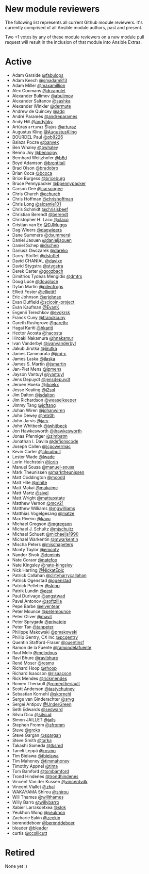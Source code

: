 New module reviewers
====================
The following list represents all current Github module reviewers.  It's currently comprised of all Ansible module authors, past and present.

Two +1 votes by any of these module reviewers on a new module pull request will result in the inclusion of that module into Ansible Extras.

Active
======
-  Adam Garside [@fabulops](https://www.github.com/fabulops) 
-  Adam Keech [@smadam813](https://www.github.com/smadam813) 
-  Adam Miller [@maxamillion](https://www.github.com/maxamillion) 
-  Alex Coomans [@drcapulet](https://www.github.com/drcapulet) 
-  Alexander Bulimov [@abulimov](https://www.github.com/abulimov) 
-  Alexander Saltanov [@sashka](https://www.github.com/sashka) 
-  Alexander Winkler [@dermute](https://www.github.com/dermute) 
-  Andrew de Quincey [@adq](https://www.github.com/adq) 
-  André Paramés [@andreparames](https://www.github.com/andreparames) 
-  Andy Hill [@andyhky](https://www.github.com/andyhky) 
-  Artūras `arturaz` Šlajus [@arturaz](https://www.github.com/arturaz) 
-  Augustus Kling [@AugustusKling](https://www.github.com/AugustusKling) 
-  BOURDEL Paul [@pb8226](https://www.github.com/pb8226) 
-  Balazs Pocze [@banyek](https://www.github.com/banyek) 
-  Ben Whaley [@bwhaley](https://www.github.com/bwhaley) 
-  Benno Joy [@bennojoy](https://www.github.com/bennojoy) 
-  Bernhard Weitzhofer [@b6d](https://www.github.com/b6d) 
-  Boyd Adamson [@brontitall](https://www.github.com/brontitall) 
-  Brad Olson [@bradobro](https://www.github.com/bradobro) 
-  Brian Coca [@bcoca](https://www.github.com/bcoca) 
-  Brice Burgess [@briceburg](https://www.github.com/briceburg) 
-  Bruce Pennypacker [@bpennypacker](https://www.github.com/bpennypacker) 
-  Carson Gee [@carsongee](https://www.github.com/carsongee) 
-  Chris Church [@cchurch](https://www.github.com/cchurch) 
-  Chris Hoffman [@chrishoffman](https://www.github.com/chrishoffman) 
-  Chris Long [@alcamie101](https://www.github.com/alcamie101) 
-  Chris Schmidt [@chrisisbeef](https://www.github.com/chrisisbeef) 
-  Christian Berendt [@berendt](https://www.github.com/berendt) 
-  Christopher H. Laco [@claco](https://www.github.com/claco) 
-  Cristian van Ee [@DJMuggs](https://www.github.com/DJMuggs) 
-  Dag Wieers [@dagwieers](https://www.github.com/dagwieers) 
-  Dane Summers [@dsummersl](https://www.github.com/dsummersl) 
-  Daniel Jaouen [@danieljaouen](https://www.github.com/danieljaouen) 
-  Daniel Schep [@dschep](https://www.github.com/dschep) 
-  Dariusz Owczarek [@dareko](https://www.github.com/dareko) 
-  Darryl Stoflet [@dstoflet](https://www.github.com/dstoflet) 
-  David CHANIAL [@davixx](https://www.github.com/davixx) 
-  David Stygstra [@stygstra](https://www.github.com/) 
-  Derek Carter [@goozbach](https://www.github.com/stygstra) 
-  Dimitrios Tydeas Mengidis [@dmtrs](https://www.github.com/dmtrs)  
-  Doug Luce [@dougluce](https://www.github.com/dougluce) 
-  Dylan Martin [@pileofrogs](https://www.github.com/pileofrogs) 
-  Elliott Foster [@elliotttf](https://www.github.com/elliotttf) 
-  Eric Johnson [@erjohnso](https://www.github.com/erjohnso) 
-  Evan Duffield [@scicoin-project](https://www.github.com/scicoin-project) 
-  Evan Kaufman [@EvanK](https://www.github.com/EvanK) 
-  Evgenii Terechkov [@evgkrsk](https://www.github.com/evgkrsk) 
-  Franck Cuny [@franckcuny](https://www.github.com/franckcuny) 
-  Gareth Rushgrove [@garethr](https://www.github.com/garethr) 
-  Hagai Kariti [@hkariti](https://www.github.com/hkariti) 
-  Hector Acosta [@hacosta](https://www.github.com/hacosta) 
-  Hiroaki Nakamura [@hnakamur](https://www.github.com/hnakamur) 
-  Ivan Vanderbyl [@ivanvanderbyl](https://www.github.com/ivanvanderbyl) 
-  Jakub Jirutka [@jirutka](https://www.github.com/jirutka) 
-  James Cammarata [@jimi-c](https://www.github.com/jimi-c) 
-  James Laska [@jlaska](https://www.github.com/jlaska) 
-  James S. Martin [@jsmartin](https://www.github.com/jsmartin) 
-  Jan-Piet Mens [@jpmens](https://www.github.com/jpmens) 
-  Jayson Vantuyl [@jvantuyl](https://www.github.com/jvantuyl) 
-  Jens Depuydt [@jensdepuydt](https://www.github.com/jensdepuydt) 
-  Jeroen Hoekx [@jhoekx](https://www.github.com/jhoekx) 
-  Jesse Keating [@j2sol](https://www.github.com/j2sol) 
-  Jim Dalton [@jsdalton](https://www.github.com/jsdalton) 
-  Jim Richardson [@weaselkeeper](https://www.github.com/weaselkeeper) 
-  Jimmy Tang [@jcftang](https://www.github.com/jcftang) 
-  Johan Wiren [@johanwiren](https://www.github.com/johanwiren) 
-  John Dewey [@retr0h](https://www.github.com/retr0h) 
-  John Jarvis [@jarv](https://www.github.com/jarv) 
-  John Whitbeck [@jwhitbeck](https://www.github.com/jwhitbeck) 
-  Jon Hawkesworth [@jhawkesworth](https://www.github.com/jhawkesworth) 
-  Jonas Pfenniger [@zimbatm](https://www.github.com/zimbatm) 
-  Jonathan I. Davila [@defionscode](https://www.github.com/defionscode) 
-  Joseph Callen [@jcpowermac](https://www.github.com/jcpowermac) 
-  Kevin Carter [@cloudnull](https://www.github.com/cloudnull) 
-  Lester Wade [@lwade](https://www.github.com/lwade) 
-  Lorin Hochstein [@lorin](https://www.github.com/lorin) 
-  Manuel Sousa [@manuel-sousa](https://www.github.com/manuel-sousa) 
-  Mark Theunissen [@marktheunissen](https://www.github.com/marktheunissen) 
-  Matt Coddington [@mcodd](https://www.github.com/mcodd) 
-  Matt Hite [@mhite](https://www.github.com/mhite) 
-  Matt Makai [@makaimc](https://www.github.com/makaimc) 
-  Matt Martz [@sivel](https://www.github.com/sivel) 
-  Matt Wright [@mattupstate](https://www.github.com/mattupstate) 
-  Matthew Vernon [@mcv21](https://www.github.com/mcv21) 
-  Matthew Williams [@mgwilliams](https://www.github.com/mgwilliams) 
-  Matthias Vogelgesang [@matze](https://www.github.com/matze) 
-  Max Riveiro [@kavu](https://www.github.com/kavu) 
-  Michael Gregson [@mgregson](https://www.github.com/mgregson) 
-  Michael J. Schultz [@mjschultz](https://www.github.com/mjschultz) 
-  Michael Schuett [@michaeljs1990](https://www.github.com/michaeljs1990) 
-  Michael Warkentin [@mwarkentin](https://www.github.com/mwarkentin) 
-  Mischa Peters [@mischapeters](https://www.github.com/mischapeters) 
-  Monty Taylor [@emonty](https://www.github.com/emonty) 
-  Nandor Sivok [@dominis](https://www.github.com/dominis) 
-  Nate Coraor [@natefoo](https://www.github.com/natefoo) 
-  Nate Kingsley [@nate-kingsley](https://www.github.com/nate-kingsley) 
-  Nick Harring [@NickatEpic](https://www.github.com/NickatEpic) 
-  Patrick Callahan [@dirtyharrycallahan](https://www.github.com/dirtyharrycallahan) 
-  Patrick Ogenstad [@ogenstad](https://www.github.com/ogenstad) 
-  Patrick Pelletier [@skinp](https://www.github.com/skinp) 
-  Patrik Lundin [@eest](https://www.github.com/eest) 
-  Paul Durivage [@angstwad](https://www.github.com/angstwad) 
-  Pavel Antonov [@softzilla](https://www.github.com/softzilla) 
-  Pepe Barbe [@elventear](https://www.github.com/elventear) 
-  Peter Mounce [@petemounce](https://www.github.com/petemounce) 
-  Peter Oliver [@mavit](https://www.github.com/mavit) 
-  Peter Sprygada [@privateip](https://www.github.com/privateip) 
-  Peter Tan [@tanpeter](https://www.github.com/tanpeter) 
-  Philippe Makowski [@pmakowski](https://www.github.com/pmakowski) 
-  Phillip Gentry, CX Inc [@pcgentry](https://www.github.com/pcgentry) 
-  Quentin Stafford-Fraser [@quentinsf](https://www.github.com/quentinsf) 
-  Ramon de la Fuente [@ramondelafuente](https://www.github.com/ramondelafuente) 
-  Raul Melo [@melodous](https://www.github.com/melodous)  
-  Ravi Bhure [@ravibhure](https://www.github.com/ravibhure) 
-  René Moser [@resmo](https://www.github.com/resmo) 
-  Richard Hoop [@rhoop](https://www.github.com/rhoop) 
-  Richard Isaacson [@risaacson](https://www.github.com/risaacson)  
-  Rick Mendes [@rickmendes](https://www.github.com/rickmendes) 
-  Romeo Theriault [@romeotheriault](https://www.github.com/romeotheriault) 
-  Scott Anderson [@tastychutney](https://www.github.com/tastychutney) 
-  Sebastian Kornehl [@skornehl](https://www.github.com/skornehl) 
-  Serge van Ginderachter [@srvg](https://www.github.com/srvg) 
-  Sergei Antipov [@UnderGreen](https://www.github.com/UnderGreen) 
-  Seth Edwards [@sedward](https://www.github.com/sedward)  
-  Silviu Dicu [@silviud](https://www.github.com/silviud) 
-  Simon JAILLET [@jails](https://www.github.com/jails) 
-  Stephen Fromm [@sfromm](https://www.github.com/sfromm) 
-  Steve [@groks](https://www.github.com/groks) 
-  Steve Gargan [@sgargan](https://www.github.com/sgargan) 
-  Steve Smith [@tarka](https://www.github.com/tarka) 
-  Takashi Someda [@tksmd](https://www.github.com/tksmd) 
-  Taneli Leppä [@rosmo](https://www.github.com/rosmo) 
-  Tim Bielawa [@tbielawa](https://www.github.com/tbielawa) 
-  Tim Mahoney [@timmahoney](https://www.github.com/timmahoney) 
-  Timothy Appnel [@tima](https://www.github.com/tima) 
-  Tom Bamford [@tombamford](https://www.github.com/tombamford) 
-  Trond Hindenes [@trondhindenes](https://www.github.com/trondhindenes) 
-  Vincent Van der Kussen [@vincentvdk](https://www.github.com/vincentvdk) 
-  Vincent Viallet [@zbal](https://www.github.com/zbal) 
-  WAKAYAMA Shirou [@shirou](https://www.github.com/shirou) 
-  Will Thames [@willthames](https://www.github.com/willthames) 
-  Willy Barro [@willybarro](https://www.github.com/willybarro) 
-  Xabier Larrakoetxea [@slok](https://www.github.com/slok) 
-  Yeukhon Wong [@yeukhon](https://www.github.com/yeukhon) 
-  Zacharie Eakin [@zeekin](https://www.github.com/zeekin) 
-  berenddeboer [@berenddeboer](https://www.github.com/berenddeboer) 
-  bleader [@bleader](https://www.github.com/bleader)  
-  curtis [@ccollicutt](https://www.github.com/ccollicutt) 

Retired
=======
None yet :)
